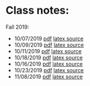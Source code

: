 # Class notes:

Fall 2019:

- 10/07/2019  [pdf](notes_10-07-2019.pdf) [latex source](notes_10-07-2019.tex)
- 10/09/2019  [pdf](notes_10-09-2019.pdf) [latex source](notes_10-09-2019.tex)
- 10/11/2019  [pdf](notes_10-11-2019.pdf) [latex source](notes_10-11-2019.tex)
- 10/18/2019  [pdf](notes_10-18-2019.pdf) [latex source](notes_10-18-2019.tex)
- 10/16/2019  [pdf](notes_10-16-2019.pdf) [latex source](notes_10-16-2019.tex)
- 10/23/2019  [pdf](notes_10-23-2019.pdf) [latex source](notes_10-23-2019.tex)
- 11/08/2019  [pdf](notes_11-08-2019.pdf) [latex source](notes_11-08-2019.tex)

